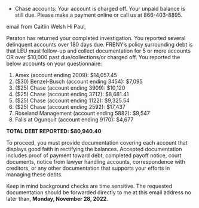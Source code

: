 * Chase accounts:
Your account is charged off. Your unpaid balance is still due. Please make a payment online or call us at 866-403-8895.

email from Caitlin Welsh
Hi Paul,

Peraton has returned your completed investigation. You reported several delinquent accounts over 180 days due. FRBNY’s policy surrounding debt is that LEU must follow-up and collect documentation for 5 or more accounts OR over $10,000 past due/collections/or charged off. You reported the below accounts on your questionnaire:

1.  Amex (account ending 2009): $14,057.45
2.  ($30) Benzel-Busch (account ending 3454): $7,095
3.  ($25) Chase (account ending 3909): $10,120
4.  ($25) Chase (account ending 3712): $8,681.41
5.  ($25) Chase (account ending 1122): $9,325.54
6.  ($25) Chase (account ending 2592): $17,437
7.  Roseland Management (account ending 5882): $9,547
8.  Falls at Ogunquit (account ending 9170): $4,677

**TOTAL DEBT REPORTED: $80,940.40**

To proceed, you must provide documentation covering each account that displays good faith in rectifying the balances. Accepted documentation includes proof of payment toward debt, completed payoff notice, court documents, notice from lawyer handling accounts, correspondence with creditors, or any other documentation that supports your efforts in managing these debts.

Keep in mind background checks are time sensitive. The requested documentation should be forwarded directly to me at this email address no later than, **Monday, November 28, 2022**.